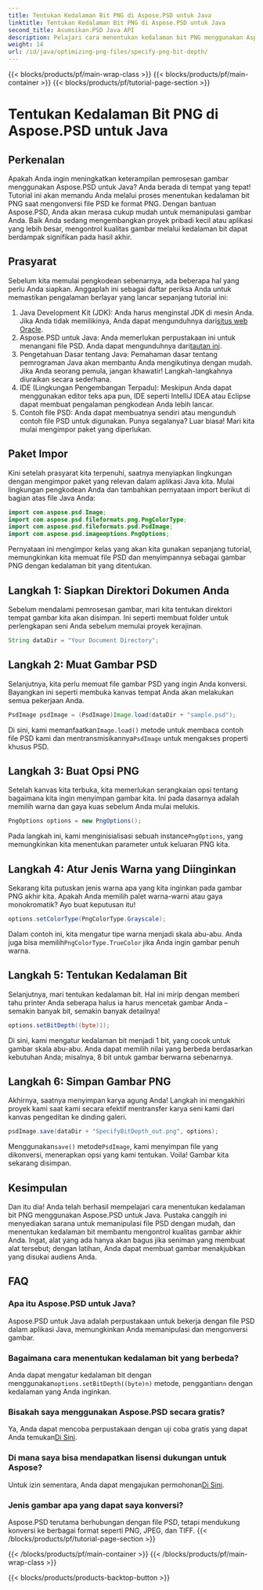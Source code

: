 ```yaml
---
title: Tentukan Kedalaman Bit PNG di Aspose.PSD untuk Java
linktitle: Tentukan Kedalaman Bit PNG di Aspose.PSD untuk Java
second_title: Asumsikan.PSD Java API
description: Pelajari cara menentukan kedalaman bit PNG menggunakan Aspose.PSD untuk Java dalam tutorial langkah demi langkah yang mendetail ini.
weight: 14
url: /id/java/optimizing-png-files/specify-png-bit-depth/
---
```


{{< blocks/products/pf/main-wrap-class >}}
{{< blocks/products/pf/main-container >}}
{{< blocks/products/pf/tutorial-page-section >}}

# Tentukan Kedalaman Bit PNG di Aspose.PSD untuk Java

## Perkenalan
Apakah Anda ingin meningkatkan keterampilan pemrosesan gambar menggunakan Aspose.PSD untuk Java? Anda berada di tempat yang tepat! Tutorial ini akan memandu Anda melalui proses menentukan kedalaman bit PNG saat mengonversi file PSD ke format PNG. Dengan bantuan Aspose.PSD, Anda akan merasa cukup mudah untuk memanipulasi gambar Anda. Baik Anda sedang mengembangkan proyek pribadi kecil atau aplikasi yang lebih besar, mengontrol kualitas gambar melalui kedalaman bit dapat berdampak signifikan pada hasil akhir.
## Prasyarat
Sebelum kita memulai pengkodean sebenarnya, ada beberapa hal yang perlu Anda siapkan. Anggaplah ini sebagai daftar periksa Anda untuk memastikan pengalaman berlayar yang lancar sepanjang tutorial ini:
1.  Java Development Kit (JDK): Anda harus menginstal JDK di mesin Anda. Jika Anda tidak memilikinya, Anda dapat mengunduhnya dari[situs web Oracle](https://www.oracle.com/java/technologies/javase-jdk11-downloads.html).
2.  Aspose.PSD untuk Java: Anda memerlukan perpustakaan ini untuk menangani file PSD. Anda dapat mengunduhnya dari[tautan ini](https://releases.aspose.com/psd/java/).
3. Pengetahuan Dasar tentang Java: Pemahaman dasar tentang pemrograman Java akan membantu Anda mengikutinya dengan mudah. Jika Anda seorang pemula, jangan khawatir! Langkah-langkahnya diuraikan secara sederhana.
4. IDE (Lingkungan Pengembangan Terpadu): Meskipun Anda dapat menggunakan editor teks apa pun, IDE seperti IntelliJ IDEA atau Eclipse dapat membuat pengalaman pengkodean Anda lebih lancar.
5. Contoh file PSD: Anda dapat membuatnya sendiri atau mengunduh contoh file PSD untuk digunakan.
Punya segalanya? Luar biasa! Mari kita mulai mengimpor paket yang diperlukan.
## Paket Impor
Kini setelah prasyarat kita terpenuhi, saatnya menyiapkan lingkungan dengan mengimpor paket yang relevan dalam aplikasi Java kita. Mulai lingkungan pengkodean Anda dan tambahkan pernyataan import berikut di bagian atas file Java Anda:
```java
import com.aspose.psd.Image;
import com.aspose.psd.fileformats.png.PngColorType;
import com.aspose.psd.fileformats.psd.PsdImage;
import com.aspose.psd.imageoptions.PngOptions;
```
Pernyataan ini mengimpor kelas yang akan kita gunakan sepanjang tutorial, memungkinkan kita memuat file PSD dan menyimpannya sebagai gambar PNG dengan kedalaman bit yang ditentukan.
## Langkah 1: Siapkan Direktori Dokumen Anda
Sebelum mendalami pemrosesan gambar, mari kita tentukan direktori tempat gambar kita akan disimpan. Ini seperti membuat folder untuk perlengkapan seni Anda sebelum memulai proyek kerajinan.
```java
String dataDir = "Your Document Directory";
```
## Langkah 2: Muat Gambar PSD
Selanjutnya, kita perlu memuat file gambar PSD yang ingin Anda konversi. Bayangkan ini seperti membuka kanvas tempat Anda akan melakukan semua pekerjaan Anda.
```java
PsdImage psdImage = (PsdImage)Image.load(dataDir + "sample.psd");
```
 Di sini, kami memanfaatkan`Image.load()` metode untuk membaca contoh file PSD kami dan mentransmisikannya`PsdImage` untuk mengakses properti khusus PSD.
## Langkah 3: Buat Opsi PNG
Setelah kanvas kita terbuka, kita memerlukan serangkaian opsi tentang bagaimana kita ingin menyimpan gambar kita. Ini pada dasarnya adalah memilih warna dan gaya kuas sebelum Anda mulai melukis.
```java
PngOptions options = new PngOptions();
```
 Pada langkah ini, kami menginisialisasi sebuah instance`PngOptions`, yang memungkinkan kita menentukan parameter untuk keluaran PNG kita.
## Langkah 4: Atur Jenis Warna yang Diinginkan
Sekarang kita putuskan jenis warna apa yang kita inginkan pada gambar PNG akhir kita. Apakah Anda memilih palet warna-warni atau gaya monokromatik? Ayo buat keputusan itu!
```java
options.setColorType(PngColorType.Grayscale);
```
 Dalam contoh ini, kita mengatur tipe warna menjadi skala abu-abu. Anda juga bisa memilih`PngColorType.TrueColor` jika Anda ingin gambar penuh warna.
## Langkah 5: Tentukan Kedalaman Bit
Selanjutnya, mari tentukan kedalaman bit. Hal ini mirip dengan memberi tahu printer Anda seberapa halus ia harus mencetak gambar Anda – semakin banyak bit, semakin banyak detailnya!
```java
options.setBitDepth((byte)1);
```
Di sini, kami mengatur kedalaman bit menjadi 1 bit, yang cocok untuk gambar skala abu-abu. Anda dapat memilih nilai yang berbeda berdasarkan kebutuhan Anda; misalnya, 8 bit untuk gambar berwarna sebenarnya.
## Langkah 6: Simpan Gambar PNG
Akhirnya, saatnya menyimpan karya agung Anda! Langkah ini mengakhiri proyek kami saat kami secara efektif mentransfer karya seni kami dari kanvas pengeditan ke dinding galeri.
```java
psdImage.save(dataDir + "SpecifyBitDepth_out.png", options);
```
 Menggunakan`save()` metode`PsdImage`, kami menyimpan file yang dikonversi, menerapkan opsi yang kami tentukan. Voila! Gambar kita sekarang disimpan.
## Kesimpulan
Dan itu dia! Anda telah berhasil mempelajari cara menentukan kedalaman bit PNG menggunakan Aspose.PSD untuk Java. Pustaka canggih ini menyediakan sarana untuk memanipulasi file PSD dengan mudah, dan menentukan kedalaman bit membantu mengontrol kualitas gambar akhir Anda. Ingat, alat yang ada hanya akan bagus jika seniman yang membuat alat tersebut; dengan latihan, Anda dapat membuat gambar menakjubkan yang disukai audiens Anda.
## FAQ
### Apa itu Aspose.PSD untuk Java?
Aspose.PSD untuk Java adalah perpustakaan untuk bekerja dengan file PSD dalam aplikasi Java, memungkinkan Anda memanipulasi dan mengonversi gambar.
### Bagaimana cara menentukan kedalaman bit yang berbeda?
 Anda dapat mengatur kedalaman bit dengan menggunakan`options.setBitDepth((byte)n)` metode, penggantian`n` dengan kedalaman yang Anda inginkan.
### Bisakah saya menggunakan Aspose.PSD secara gratis?
Ya, Anda dapat mencoba perpustakaan dengan uji coba gratis yang dapat Anda temukan[Di Sini](https://releases.aspose.com/).
### Di mana saya bisa mendapatkan lisensi dukungan untuk Aspose?
 Untuk izin sementara, Anda dapat mengajukan permohonan[Di Sini](https://purchase.aspose.com/temporary-license/).
### Jenis gambar apa yang dapat saya konversi?
Aspose.PSD terutama berhubungan dengan file PSD, tetapi mendukung konversi ke berbagai format seperti PNG, JPEG, dan TIFF.
{{< /blocks/products/pf/tutorial-page-section >}}

{{< /blocks/products/pf/main-container >}}
{{< /blocks/products/pf/main-wrap-class >}}

{{< blocks/products/products-backtop-button >}}
